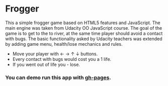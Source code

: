# Frogger
This a simple frogger game based on HTML5 features and JavaScript.
The main engine was taken from Udacity OO JavaScript course.
The goal of the game is to get to the to river, at the same time player should avoid a contact with bugs.
The basic functionality asked by Udacity teachers was extended by adding game menu, health/lose mechanics and rules.
- Move your player with ← → ↑ ↓ buttons.
- Every contact with bugs would cost you a 1 life.
- If you went out of life you - lose.

### You can demo run this app with [gh-pages](http://lempiy.github.io/frogger).
